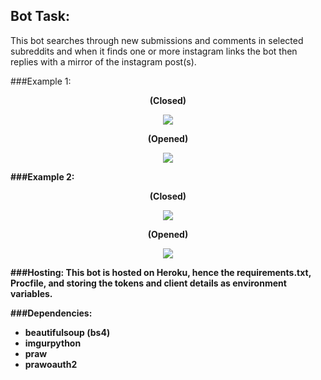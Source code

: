 ## Bot Task:
This bot searches through new submissions and comments in selected subreddits and when it finds one or more instagram links the bot then replies with a mirror of the instagram post(s).

###Example 1:
<p align="center"><b>(Closed)<b></p>

<p align="center">
  <img src="http://i.imgur.com/MAjsI1P.png"/>
</p>

<p align="center"><b>(Opened)<b></p>

<p align="center">
  <img src="http://i.imgur.com/UXojmXq.png"/>
</p>

###Example 2:

<p align="center"><b>(Closed)<b></p>

<p align="center">
  <img src="http://i.imgur.com/wiOnWeV.png"/>
</p>

<p align="center"><b>(Opened)<b></p>

<p align="center">
  <img src="http://i.imgur.com/mNiwXJ7.png"/>
</p>


###Hosting:
This bot is hosted on Heroku, hence the requirements.txt, Procfile, and storing the tokens and client details as environment variables.

	
###Dependencies:
* beautifulsoup (bs4)
* imgurpython
* praw
* prawoauth2
